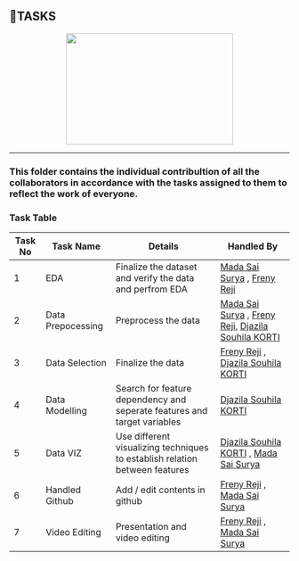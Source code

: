 ## 🔼TASKS

<p align="center">
  <img width="300" height="200" src="https://www.computerhope.com/jargon/t/task.png">
</p>

---

### **This folder contains the individual contribultion of all the collaborators in accordance with the tasks assigned to them to reflect the work of everyone.**

### Task Table

| Task No| Task Name | Details | Handled By |
|-|-|-| - |
|1|      EDA               |      Finalize the dataset and verify the data and perfrom EDA  | [Mada Sai Surya](https://github.com/Surya-24) , [Freny Reji](https://github.com/freny24) |
|2|      Data Prepocessing |   Preprocess the data    |      [Mada Sai Surya](https://github.com/Surya-24) , [Freny Reji](https://github.com/freny24), [Djazila Souhila KORTI](https://github.com/Souhila98) |
|3|       Data Selection |    Finalize the data   |     [Freny Reji](https://github.com/freny24) , [Djazila Souhila KORTI](https://github.com/Souhila98) |
|4|      Data Modelling  |   Search for feature dependency and seperate features and target variables     | [Djazila Souhila KORTI](https://github.com/Souhila98)         |  
|5|      Data VIZ        |     Use different visualizing techniques to establish relation between features                                                                           | [Djazila Souhila KORTI](https://github.com/Souhila98) , [Mada Sai Surya](https://github.com/Surya-24)
|6|      Handled Github  |   Add / edit contents in github     |      [Freny Reji](https://github.com/freny24) , [Mada Sai Surya](https://github.com/Surya-24)  | 
|7|      Video Editing   |    Presentation and video editing    |   [Freny Reji](https://github.com/freny24) , [Mada Sai Surya](https://github.com/Surya-24)      |
